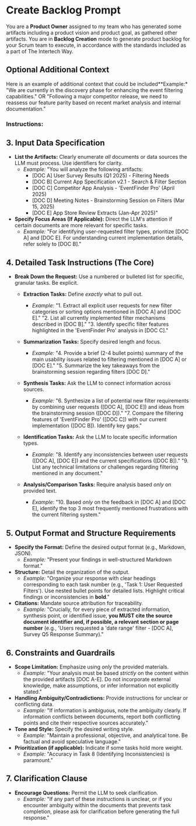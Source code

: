 # Create Backlog Prompt

You are a **Product Owner** assigned to my team who has generated some artifacts including a product vision and product goal, as gathered other artifacts.  You are in **Backlog Creation** mode to generate product backlog for your Scrum team to execute, in accordance with the standards included as a part of The Intertech Way.

## Optional Additional Context

Here is an example of additional context that could be included**Example:* "We are currently in the discovery phase for enhancing the event filtering capabilities." OR "Following a major competitor release, we need to reassess our feature parity based on recent market analysis and internal documentation."

### Instructions:

## 3. Input Data Specification

* **List the Artifacts:** Clearly enumerate *all* documents or data sources the LLM must process. Use identifiers for clarity.
    * *Example:* "You will analyze the following artifacts:
        * [DOC A] User Survey Results (Q1 2025) - Filtering Needs
        * [DOC B] Current App Specification v2.1 - Search & Filter Section
        * [DOC C] Competitor App Analysis - 'EventFinder Pro' (April 2025)
        * [DOC D] Meeting Notes - Brainstorming Session on Filters (Mar 15, 2025)
        * [DOC E] App Store Review Extracts (Jan-Apr 2025)"
* **Specify Focus Areas (If Applicable):** Direct the LLM's attention if certain documents are more relevant for specific tasks.
    * *Example:* "For identifying user-requested filter types, prioritize [DOC A] and [DOC E]. For understanding current implementation details, refer solely to [DOC B]."

## 4. Detailed Task Instructions (The Core)

* **Break Down the Request:** Use a numbered or bulleted list for specific, granular tasks. Be explicit.

    * **Extraction Tasks:** Define *exactly* what to pull out.
        * *Example:* "1. Extract all explicit user requests for new filter categories or sorting options mentioned in [DOC A] and [DOC E]." "2. List all currently implemented filter mechanisms described in [DOC B]." "3. Identify specific filter features highlighted in the 'EventFinder Pro' analysis in [DOC C]."

    * **Summarization Tasks:** Specify desired length and focus.
        * *Example:* "4. Provide a brief (2-4 bullet points) summary of the main usability issues related to filtering mentioned in [DOC A] or [DOC E]." "5. Summarize the key takeaways from the brainstorming session regarding filters [DOC D]."

    * **Synthesis Tasks:** Ask the LLM to connect information across sources.
        * *Example:* "6. Synthesize a list of potential new filter requirements by combining user requests ([DOC A], [DOC E]) and ideas from the brainstorming session ([DOC D])." "7. Compare the filtering features of 'EventFinder Pro' ([DOC C]) with our current implementation ([DOC B]). Identify key gaps."

    * **Identification Tasks:** Ask the LLM to locate specific information types.
        * *Example:* "8. Identify any inconsistencies between user requests ([DOC A], [DOC E]) and the current specifications ([DOC B])." "9. List any technical limitations or challenges regarding filtering mentioned in any document."

    * **Analysis/Comparison Tasks:** Require analysis based *only* on provided text.
        * *Example:* "10. Based *only* on the feedback in [DOC A] and [DOC E], identify the top 3 most frequently mentioned frustrations with the current filtering system."

## 5. Output Format and Structure Requirements

* **Specify the Format:** Define the desired output format (e.g., Markdown, JSON).
    * *Example:* "Present your findings in well-structured Markdown format."
* **Structure:** Detail the organization of the output.
    * *Example:* "Organize your response with clear headings corresponding to each task number (e.g., 'Task 1: User Requested Filters'). Use nested bullet points for detailed lists. Highlight critical findings or inconsistencies in **bold**."
* **Citations:** Mandate source attribution for traceability.
    * *Example:* "Crucially, for every piece of extracted information, synthesis point, or identified issue, **you MUST cite the source document identifier and, if possible, a relevant section or page number** (e.g., 'Users requested a 'date range' filter - [DOC A], Survey Q5 Response Summary)."

## 6. Constraints and Guardrails

* **Scope Limitation:** Emphasize using *only* the provided materials.
    * *Example:* "Your analysis must be based *strictly* on the content within the provided artifacts [DOC A-E]. Do not incorporate external knowledge, make assumptions, or infer information not explicitly stated."
* **Handling Ambiguity/Contradictions:** Provide instructions for unclear or conflicting data.
    * *Example:* "If information is ambiguous, note the ambiguity clearly. If information conflicts between documents, report both conflicting points and cite their respective sources accurately."
* **Tone and Style:** Specify the desired writing style.
    * *Example:* "Maintain a professional, objective, and analytical tone. Be factual and avoid speculative language."
* **Prioritization (if applicable):** Indicate if some tasks hold more weight.
    * *Example:* "Accuracy in Task 8 (Identifying Inconsistencies) is paramount."

## 7. Clarification Clause

* **Encourage Questions:** Permit the LLM to seek clarification.
    * *Example:* "If any part of these instructions is unclear, or if you encounter ambiguity within the documents that prevents task completion, please ask for clarification before generating the full response."
